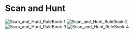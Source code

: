 # Scan and Hunt
![Scan_and_Hunt_RuleBook-1](https://user-images.githubusercontent.com/83494663/226405964-dace27e4-e027-4f48-8520-f1b49d7a4032.png)
![Scan_and_Hunt_RuleBook-2](https://user-images.githubusercontent.com/83494663/226405968-3e69261f-87d7-4e27-8a94-7414ac0fb0b3.png)
![Scan_and_Hunt_RuleBook-3](https://user-images.githubusercontent.com/83494663/226405990-ca84fb1b-ae98-4bcf-acfa-9e7568922ef0.png)
![Scan_and_Hunt_RuleBook-4](https://user-images.githubusercontent.com/83494663/226406005-856b01be-4908-45a4-b767-0ac7b62b574b.png)
